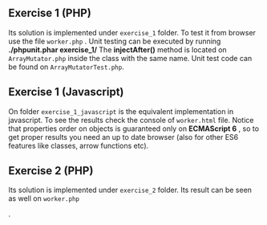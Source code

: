 
## Exercise 1 (PHP)

Its solution is implemented under `exercise_1` folder. To test it from browser use the file `worker.php` . Unit testing can be executed by running **./phpunit.phar exercise_1/** 
The **injectAfter()** method is located on `ArrayMutator.php` inside the class with the same name. Unit test code
can be found on `ArrayMutatorTest.php`. 

## Exercise 1 (Javascript) 

On folder `exercise_1_javascript` is the equivalent implementation in javascript. To see the results check the console of `worker.html` file. Notice that properties order on objects is guaranteed only on **ECMAScript 6** 
, so to get proper results you need an up to date browser (also for other ES6 features like classes, arrow functions etc).

## Exercise 2 (PHP)

Its solution is implemented under `exercise_2` folder. Its result can be seen as well on `worker.php`

. 